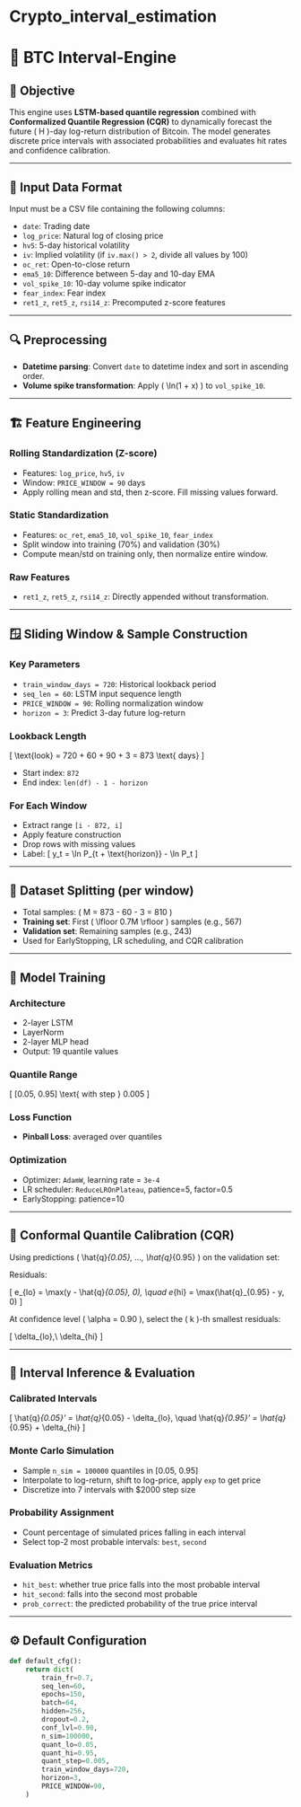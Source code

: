 # Crypto_interval_estimation
# 🧠 BTC Interval-Engine

## 🎯 Objective

This engine uses **LSTM-based quantile regression** combined with **Conformalized Quantile Regression (CQR)** to dynamically forecast the future \( H \)-day log-return distribution of Bitcoin. The model generates discrete price intervals with associated probabilities and evaluates hit rates and confidence calibration.

---

## 📁 Input Data Format

Input must be a CSV file containing the following columns:

- `date`: Trading date  
- `log_price`: Natural log of closing price  
- `hv5`: 5-day historical volatility  
- `iv`: Implied volatility (if `iv.max() > 2`, divide all values by 100)  
- `oc_ret`: Open-to-close return  
- `ema5_10`: Difference between 5-day and 10-day EMA  
- `vol_spike_10`: 10-day volume spike indicator  
- `fear_index`: Fear index  
- `ret1_z`, `ret5_z`, `rsi14_z`: Precomputed z-score features  

---

## 🔍 Preprocessing

- **Datetime parsing**: Convert `date` to datetime index and sort in ascending order.  
- **Volume spike transformation**: Apply \( \ln(1 + x) \) to `vol_spike_10`.

---

## 🏗️ Feature Engineering

### Rolling Standardization (Z-score)

- Features: `log_price`, `hv5`, `iv`  
- Window: `PRICE_WINDOW = 90` days  
- Apply rolling mean and std, then z-score. Fill missing values forward.

### Static Standardization

- Features: `oc_ret`, `ema5_10`, `vol_spike_10`, `fear_index`  
- Split window into training (70%) and validation (30%)  
- Compute mean/std on training only, then normalize entire window.

### Raw Features

- `ret1_z`, `ret5_z`, `rsi14_z`: Directly appended without transformation.

---

## 🪟 Sliding Window & Sample Construction

### Key Parameters

- `train_window_days = 720`: Historical lookback period  
- `seq_len = 60`: LSTM input sequence length  
- `PRICE_WINDOW = 90`: Rolling normalization window  
- `horizon = 3`: Predict 3-day future log-return  

### Lookback Length

\[
\text{look} = 720 + 60 + 90 + 3 = 873 \text{ days}
\]

- Start index: `872`  
- End index: `len(df) - 1 - horizon`  

### For Each Window

- Extract range `[i - 872, i]`  
- Apply feature construction  
- Drop rows with missing values  
- Label:
  \[
  y_t = \ln P_{t + \text{horizon}} - \ln P_t
  \]

---

## 🧪 Dataset Splitting (per window)

- Total samples: \( M = 873 - 60 - 3 = 810 \)  
- **Training set**: First \( \lfloor 0.7M \rfloor \) samples (e.g., 567)  
- **Validation set**: Remaining samples (e.g., 243)  
- Used for EarlyStopping, LR scheduling, and CQR calibration

---

## 🧠 Model Training

### Architecture

- 2-layer LSTM  
- LayerNorm  
- 2-layer MLP head  
- Output: 19 quantile values

### Quantile Range

\[
[0.05, 0.95] \text{ with step } 0.005
\]

### Loss Function

- **Pinball Loss**: averaged over quantiles

### Optimization

- Optimizer: `AdamW`, learning rate = `3e-4`  
- LR scheduler: `ReduceLROnPlateau`, patience=5, factor=0.5  
- EarlyStopping: patience=10

---

## 📏 Conformal Quantile Calibration (CQR)

Using predictions \( \hat{q}_{0.05}, ..., \hat{q}_{0.95} \) on the validation set:

Residuals:

\[
e_{lo} = \max(y - \hat{q}_{0.05}, 0), \quad
e_{hi} = \max(\hat{q}_{0.95} - y, 0)
\]

At confidence level \( \alpha = 0.90 \), select the \( k \)-th smallest residuals:

\[
\delta_{lo},\ \delta_{hi}
\]

---

## 🔮 Interval Inference & Evaluation

### Calibrated Intervals

\[
\hat{q}_{0.05}' = \hat{q}_{0.05} - \delta_{lo}, \quad
\hat{q}_{0.95}' = \hat{q}_{0.95} + \delta_{hi}
\]

### Monte Carlo Simulation

- Sample `n_sim = 100000` quantiles in [0.05, 0.95]  
- Interpolate to log-return, shift to log-price, apply `exp` to get price  
- Discretize into 7 intervals with \$2000 step size  

### Probability Assignment

- Count percentage of simulated prices falling in each interval  
- Select top-2 most probable intervals: `best`, `second`

### Evaluation Metrics

- `hit_best`: whether true price falls into the most probable interval  
- `hit_second`: falls into the second most probable  
- `prob_correct`: the predicted probability of the true price interval

---

## ⚙️ Default Configuration

```python
def default_cfg():
    return dict(
        train_fr=0.7,
        seq_len=60,
        epochs=150,
        batch=64,
        hidden=256,
        dropout=0.2,
        conf_lvl=0.90,
        n_sim=100000,
        quant_lo=0.05,
        quant_hi=0.95,
        quant_step=0.005,
        train_window_days=720,
        horizon=3,
        PRICE_WINDOW=90,
    )
